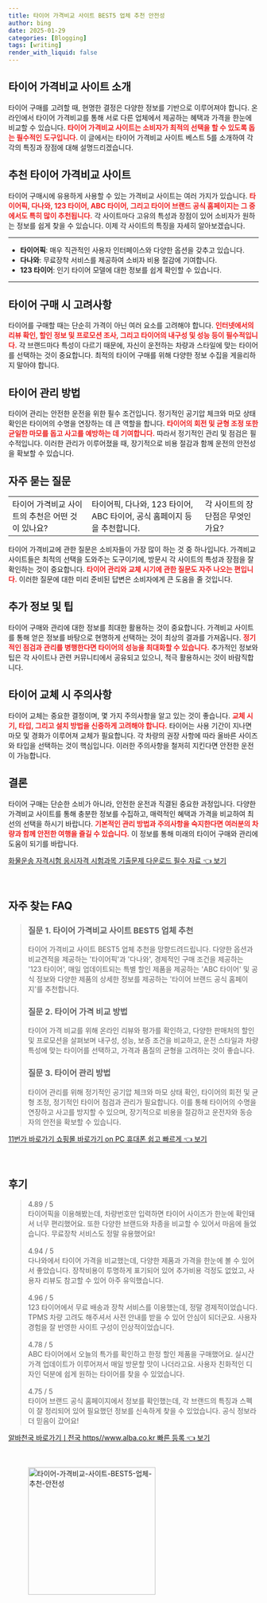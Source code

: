 ```yaml
---
title: 타이어 가격비교 사이트 BEST5 업체 추천 안전성
author: bing
date: 2025-01-29
categories: [Blogging]
tags: [writing]
render_with_liquid: false
---
```



<h2 id='타이어 가격비교 사이트 소개'>타이어 가격비교 사이트 소개</h2>

<p>타이어 구매를 고려할 때, 현명한 결정은 다양한 정보를 기반으로 이루어져야 합니다. 온라인에서 타이어 가격비교를 통해 서로 다른 업체에서 제공하는 혜택과 가격을 한눈에 비교할 수 있습니다. <b><span style="color: #ee2323;">타이어 가격비교 사이트는 소비자가 최적의 선택을 할 수 있도록 돕는 필수적인 도구입니다.</span></b> 이 글에서는 타이어 가격비교 사이트 베스트 5를 소개하여 각각의 특징과 장점에 대해 설명드리겠습니다.</p>

<h2 id='추천 타이어 가격비교 사이트'>추천 타이어 가격비교 사이트</h2>

<p>타이어 구매시에 유용하게 사용할 수 있는 가격비교 사이트는 여러 가지가 있습니다. <b><span style="color: #ee2323;">타이어픽, 다나와, 123 타이어, ABC 타이어, 그리고 타이어 브랜드 공식 홈페이지는 그 중에서도 특히 많이 추천됩니다.</span></b> 각 사이트마다 고유의 특성과 장점이 있어 소비자가 원하는 정보를 쉽게 찾을 수 있습니다. 이제 각 사이트의 특징을 자세히 알아보겠습니다.</p>

<hr />

<ul>
    <li><b>타이어픽</b>: 매우 직관적인 사용자 인터페이스와 다양한 옵션을 갖추고 있습니다.</li>
    <li><b>다나와</b>: 무료장착 서비스를 제공하여 소비자 비용 절감에 기여합니다.</li>
    <li><b>123 타이어</b>: 인기 타이어 모델에 대한 정보를 쉽게 확인할 수 있습니다.</li>
</ul>

<hr />

<h2 id='타이어 구매 시 고려사항'>타이어 구매 시 고려사항</h2>

<p>타이어를 구매할 때는 단순히 가격이 아닌 여러 요소를 고려해야 합니다. <b><span style="color: #ee2323;">인터넷에서의 리뷰 확인, 할인 정보 및 프로모션 조사, 그리고 타이어의 내구성 및 성능 등이 필수적입니다.</span></b> 각 브랜드마다 특성이 다르기 때문에, 자신이 운전하는 차량과 스타일에 맞는 타이어를 선택하는 것이 중요합니다. 최적의 타이어 구매를 위해 다양한 정보 수집을 게을리하지 말아야 합니다.</p>

<h2 id='타이어 관리 방법'>타이어 관리 방법</h2>

<p>타이어 관리는 안전한 운전을 위한 필수 조건입니다. 정기적인 공기압 체크와 마모 상태 확인은 타이어의 수명을 연장하는 데 큰 역할을 합니다. <b><span style="color: #ee2323;">타이어의 회전 및 균형 조정 또한 균일한 마모를 돕고 사고를 예방하는 데 기여합니다.</span></b> 따라서 정기적인 관리 및 점검은 필수적입니다. 이러한 관리가 이루어졌을 때, 장기적으로 비용 절감과 함께 운전의 안전성을 확보할 수 있습니다.</p>

<h2 id='자주 묻는 질문'>자주 묻는 질문</h2>

<table>
    <tr>
        <td>타이어 가격비교 사이트의 추천은 어떤 것이 있나요?</td>
        <td>타이어픽, 다나와, 123 타이어, ABC 타이어, 공식 홈페이지 등을 추천합니다.</td>
        <td>각 사이트의 장단점은 무엇인가요?</td>
    </tr>
</table>

<p>타이어 가격비교에 관한 질문은 소비자들이 가장 많이 하는 것 중 하나입니다. 가격비교 사이트들은 최적의 선택을 도와주는 도구이기에, 방문시 각 사이트의 특성과 장점을 잘 확인하는 것이 중요합니다. <b><span style="color: #ee2323;">타이어 관리와 교체 시기에 관한 질문도 자주 나오는 편입니다.</span></b> 이러한 질문에 대한 미리 준비된 답변은 소비자에게 큰 도움을 줄 것입니다.</p>

<h2 id='추가 정보 및 팁'>추가 정보 및 팁</h2>

<p>타이어 구매와 관리에 대한 정보를 최대한 활용하는 것이 중요합니다. 가격비교 사이트를 통해 얻은 정보를 바탕으로 현명하게 선택하는 것이 최상의 결과를 가져옵니다. <b><span style="color: #ee2323;">정기적인 점검과 관리를 병행한다면 타이어의 성능을 최대화할 수 있습니다.</span></b> 추가적인 정보와 팁은 각 사이트나 관련 커뮤니티에서 공유되고 있으니, 적극 활용하시는 것이 바람직합니다.</p>

<h2 id='타이어 교체 시 주의사항'>타이어 교체 시 주의사항</h2>

<p>타이어 교체는 중요한 결정이며, 몇 가지 주의사항을 알고 있는 것이 좋습니다. <b><span style="color: #ee2323;">교체 시기, 타입, 그리고 설치 방법을 신중하게 고려해야 합니다.</span></b> 타이어는 사용 기간이 지나면 마모 및 경화가 이루어져 교체가 필요합니다. 각 차량의 권장 사항에 따라 올바른 사이즈와 타입을 선택하는 것이 핵심입니다. 이러한 주의사항을 철저히 지킨다면 안전한 운전이 가능합니다.</p>

<h2 id='결론'>결론</h2>

<p>타이어 구매는 단순한 소비가 아니라, 안전한 운전과 직결된 중요한 과정입니다. 다양한 가격비교 사이트를 통해 충분한 정보를 수집하고, 매력적인 혜택과 가격을 비교하여 최선의 선택을 하시기 바랍니다. <b><span style="color: #ee2323;">기본적인 관리 방법과 주의사항을 숙지한다면 여러분의 차량과 함께 안전한 여행을 즐길 수 있습니다.</span></b> 이 정보를 통해 미래의 타이어 구매와 관리에 도움이 되기를 바랍니다.</p>


<p><a class="click-button" title="화물운송 자격시험 응시자격 시험과목 기출문제 다운로드 필수 자료" href="https://blackassets.github.io/posts/%ED%99%94%EB%AC%BC%EC%9A%B4%EC%86%A1-%EC%9E%90%EA%B2%A9%EC%8B%9C%ED%97%98-%EC%9D%91%EC%8B%9C%EC%9E%90%EA%B2%A9-%EC%8B%9C%ED%97%98%EA%B3%BC%EB%AA%A9-%EA%B8%B0%EC%B6%9C%EB%AC%B8%EC%A0%9C-%EB%8B%A4%EC%9A%B4%EB%A1%9C%EB%93%9C-%ED%95%84%EC%88%98-%EC%9E%90%EB%A3%8C/" rel="dofollow">화물운송 자격시험 응시자격 시험과목 기출문제 다운로드 필수 자료 👈 보기</a></p><br>
<h2 id='자주_찾는_FAQ'>자주 찾는 FAQ</h2>
<div itemscope="" itemtype="https://schema.org/FAQPage"> 
<blockquote> 
<div itemscope="" itemprop="mainEntity" itemtype="https://schema.org/Question"> 
<h3 itemprop="name">질문 1. 타이어 가격비교 사이트 BEST5 업체 추천</h3> 
<div itemscope="" itemprop="acceptedAnswer" itemtype="https://schema.org/Answer"> 
<span itemprop="text"> 
<p>타이어 가격비교 사이트 BEST5 업체 추천을 망향드려드립니다. 다양한 옵션과 비교견적을 제공하는 '타이어픽'과 '다나와', 경제적인 구매 조건을 제공하는 '123 타이어', 매일 업데이트되는 특별 할인 제품을 제공하는 'ABC 타이어' 및 공식 정보와 다양한 제품의 상세한 정보를 제공하는 '타이어 브랜드 공식 홈페이지'를 추천합니다.</p> 
</span> 
</div> 
</div> 
<div itemscope="" itemprop="mainEntity" itemtype="https://schema.org/Question"> 
<h3 itemprop="name">질문 2. 타이어 가격 비교 방법</h3> 
<div itemscope="" itemprop="acceptedAnswer" itemtype="https://schema.org/Answer"> 
<span itemprop="text"> 
<p>타이어 가격 비교를 위해 온라인 리뷰와 평가를 확인하고, 다양한 판매처의 할인 및 프로모션을 살펴보며 내구성, 성능, 보증 조건을 비교하고, 운전 스타일과 차량 특성에 맞는 타이어를 선택하고, 가격과 품질의 균형을 고려하는 것이 좋습니다.</p> 
</span> 
</div> 
</div> 
<div itemscope="" itemprop="mainEntity" itemtype="https://schema.org/Question"> 
<h3 itemprop="name">질문 3. 타이어 관리 방법</h3> 
<div itemscope="" itemprop="acceptedAnswer" itemtype="https://schema.org/Answer"> 
<span itemprop="text"> 
<p>타이어 관리를 위해 정기적인 공기압 체크와 마모 상태 확인, 타이어의 회전 및 균형 조정, 정기적인 타이어 점검과 관리가 필요합니다. 이를 통해 타이어의 수명을 연장하고 사고를 방지할 수 있으며, 장기적으로 비용을 절감하고 운전자와 동승자의 안전을 확보할 수 있습니다.</p> 
</span> 
</div> 
</div> 
</blockquote> 
</div>
<p><a class="click-button" title="11번가 바로가기 쇼핑몰 바로가기 on PC 휴대폰 쉽고 빠르게" href="https://blackassets.github.io/posts/11%EB%B2%88%EA%B0%80-%EB%B0%94%EB%A1%9C%EA%B0%80%EA%B8%B0-%EC%87%BC%ED%95%91%EB%AA%B0-%EB%B0%94%EB%A1%9C%EA%B0%80%EA%B8%B0-on-PC-%ED%9C%B4%EB%8C%80%ED%8F%B0-%EC%89%BD%EA%B3%A0-%EB%B9%A0%EB%A5%B4%EA%B2%8C/" rel="dofollow">11번가 바로가기 쇼핑몰 바로가기 on PC 휴대폰 쉽고 빠르게 👈 보기</a></p><br>
<h2 id='후기'>후기</h2>
<div itemscope itemtype="https://schema.org/Product">
  <blockquote>
  <div itemprop="review" itemscope itemtype="https://schema.org/Review">
      <div itemprop="reviewRating" itemscope itemtype="https://schema.org/Rating"> <span itemprop="ratingValue">4.89</span> / <span itemprop="bestRating">5</span> </div>
      <span itemprop="reviewBody">타이어픽을 이용해봤는데, 차량번호만 입력하면 타이어 사이즈가 한눈에 확인돼서 너무 편리했어요. 또한 다양한 브랜드와 차종을 비교할 수 있어서 마음에 들었습니다. 무료장착 서비스도 정말 유용했어요!</span>
  </div>
  <br>
  <div itemprop="review" itemscope itemtype="https://schema.org/Review">
      <div itemprop="reviewRating" itemscope itemtype="https://schema.org/Rating"> <span itemprop="ratingValue">4.94</span> / <span itemprop="bestRating">5</span> </div>
      <span itemprop="reviewBody">다나와에서 타이어 가격을 비교했는데, 다양한 제품과 가격을 한눈에 볼 수 있어서 좋았습니다. 장착비용이 투명하게 표기되어 있어 추가비용 걱정도 없었고, 사용자 리뷰도 참고할 수 있어 아주 유익했습니다.</span>
  </div>
  <br>
  <div itemprop="review" itemscope itemtype="https://schema.org/Review">
      <div itemprop="reviewRating" itemscope itemtype="https://schema.org/Rating"> <span itemprop="ratingValue">4.96</span> / <span itemprop="bestRating">5</span> </div>
      <span itemprop="reviewBody">123 타이어에서 무료 배송과 장착 서비스를 이용했는데, 정말 경제적이었습니다. TPMS 차량 고려도 해주셔서 사전 안내를 받을 수 있어 안심이 되더군요. 사용자 경험을 잘 반영한 사이트 구성이 인상적이었습니다.</span>
  </div>
  <br>
  <div itemprop="review" itemscope itemtype="https://schema.org/Review">
      <div itemprop="reviewRating" itemscope itemtype="https://schema.org/Rating"> <span itemprop="ratingValue">4.78</span> / <span itemprop="bestRating">5</span> </div>
      <span itemprop="reviewBody">ABC 타이어에서 오늘의 특가를 확인하고 한정 할인 제품을 구매했어요. 실시간 가격 업데이트가 이루어져서 매일 방문할 맛이 나더라고요. 사용자 친화적인 디자인 덕분에 쉽게 원하는 타이어를 찾을 수 있었습니다.</span>
  </div>
  <br>
  <div itemprop="review" itemscope itemtype="https://schema.org/Review">
      <div itemprop="reviewRating" itemscope itemtype="https://schema.org/Rating"> <span itemprop="ratingValue">4.75</span> / <span itemprop="bestRating">5</span> </div>
      <span itemprop="reviewBody">타이어 브랜드 공식 홈페이지에서 정보를 확인했는데, 각 브랜드의 특징과 스펙이 잘 정리되어 있어 필요했던 정보를 신속하게 찾을 수 있었습니다. 공식 정보라 더 믿음이 갔어요!</span>
  </div>
  </blockquote>
</div>
<p><a class="click-button" title="알바천국 바로가기ㅣ전국 https//www.alba.co.kr 빠른 등록" href="https://blackassets.github.io/posts/%EC%95%8C%EB%B0%94%EC%B2%9C%EA%B5%AD-%EB%B0%94%EB%A1%9C%EA%B0%80%EA%B8%B0%E3%85%A3%EC%A0%84%EA%B5%AD-httpswww.alba.co.kr-%EB%B9%A0%EB%A5%B8-%EB%93%B1%EB%A1%9D/" rel="dofollow">알바천국 바로가기ㅣ전국 https//www.alba.co.kr 빠른 등록 👈 보기</a></p><br>
<figure class="image"><img src="https://blackassets.github.io/assets/img/thumbnail/타이어-가격비교-사이트-BEST5-업체-추천-안전성.webp" alt="타이어-가격비교-사이트-BEST5-업체-추천-안전성" width="256" height="256"></figure>
